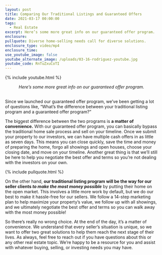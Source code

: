 ```yaml
---
layout: post
title: Comparing Our Traditional Listings and Guaranteed Offers
date: 2021-03-17 00:00:00
tags:
  - Real Estate
excerpt: Here’s some more great info on our guaranteed offer program.
enclosure:
pullquote: Diverse home-selling needs call for diverse solutions.
enclosure_type: video/mp4
enclosure_time:
use_youtube_image: false
youtube_alternate_image: /uploads/03-16-rodriguez-youtube.jpg
youtube_code: RnTuZxuCoTI
---
```

{% include youtube.html %}

<center><em>Here&rsquo;s some more great info on our guaranteed offer program.</em></center>

<br>Since we launched our guaranteed offer program, we’ve been getting a lot of questions like, “What’s the difference between your traditional listing program and a guaranteed offer program?”&nbsp;

The biggest difference between the two programs is **a matter of convenience.** With our guaranteed offer program, you can basically bypass the traditional home sale process and sell on your timeline. Once we submit your property to our investors, we can have multiple cash offers in as little as seven days. This means you can close quickly, save the time and money of preparing the home, forgo all showings and open houses, choose your closing date, and move on your timeline. Another great thing is that we’ll still be here to help you negotiate the best offer and terms so you’re not dealing with the investors on your own.

{% include pullquote.html %}

On the other hand, **our traditional listing program will be the way for our seller clients *to make the most money possible*** by putting their home on the open market. This involves a little more work by default, but we do our best to make it hassle-free for our sellers. We follow a 14-step marketing plan to help maximize your property’s value, we follow up with all showings, and we ultimately negotiate the best offer and terms so you can walk away with the most money possible\!&nbsp;

So there’s really no wrong choice. At the end of the day, it’s a matter of convenience. We understand that every seller’s situation is unique, so we want to offer two great solutions to help them reach the next stage of their lives. As always, feel free to reach out if you have questions about this or any other real estate topic. We’re happy to be a resource for you and assist with whatever buying, selling, or investing needs you may have.
